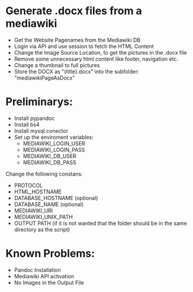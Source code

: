 # Generate .docx files from a mediawiki  
* Get the Website Pagenames from the Mediawiki DB 
* Login via API and use session to fetch the HTML Content
* Change the Image Source Location, to get the pictures in the .docx file
* Remove some unnecessary html content like footer, navigation etc. 
* Change a thumbnail to full pictures
* Store the DOCX as "{title}.docx" into the subfolder: "mediawikiPageAsDocx" 

# Preliminarys:
* Install pypandoc
* Install bs4
* Install mysql.conector
* Set up the enviroment variables:
    * MEDIAWIKI_LOGIN_USER
    * MEDIAWIKI_LOGIN_PASS
    * MEDIAWIKI_DB_USER
    * MEDIAWIKI_DB_PASS

Change the following constans:
* PROTOCOL
* HTML_HOSTNAME
* DATABASE_HOSTNAME (optional)
* DATABASE_NAME (optional)
* MEDIAWIKI_URI 
* MEDIAWIKI_UNIX_PATH
* OUTPUT PATH (if it is not wanted that the folder should be in the same directory as the script)


# Known Problems:
* Pandoc Installation
* Mediawiki API activation
* No Images in the Output File
